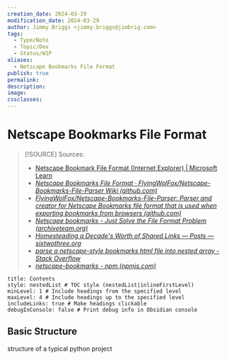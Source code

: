 ```yaml
---
creation_date: 2024-03-29
modification_date: 2024-03-29
author: Jimmy Briggs <jimmy.briggs@jimbrig.com>
tags:
  - Type/Note
  - Topic/Dev
  - Status/WIP
aliases:
  - Netscape Bookmarks File Format
publish: true
permalink:
description:
image:
cssclasses:
---
```


# Netscape Bookmarks File Format

> [!SOURCE] Sources:
> - [Netscape Bookmark File Format (Internet Explorer) | Microsoft Learn](https://learn.microsoft.com/en-us/previous-versions/windows/internet-explorer/ie-developer/platform-apis/aa753582(v=vs.85)?redirectedfrom=MSDN)
> - *[Netscape Bookmarks File Format · FlyingWolFox/Netscape-Bookmarks-File-Parser Wiki (github.com)](https://github.com/FlyingWolFox/Netscape-Bookmarks-File-Parser/wiki/Netscape-Bookmarks-File-Format)*
> - *[FlyingWolFox/Netscape-Bookmarks-File-Parser: Parser and creator for Netscape Bookmarks file format that is used when exporting bookmarks from browsers (github.com)](https://github.com/FlyingWolFox/Netscape-Bookmarks-File-Parser)*
> - *[Netscape bookmarks - Just Solve the File Format Problem (archiveteam.org)](http://fileformats.archiveteam.org/wiki/Netscape_bookmarks)*
> - *[Homesteading a Decade's Worth of Shared Links — Posts — sixtwothree.org](https://sixtwothree.org/posts/homesteading-a-decades-worth-of-shared-links)*
> - *[parse a netscape-style bookmarks html file into nested array - Stack Overflow](https://stackoverflow.com/questions/38029954/parse-a-netscape-style-bookmarks-html-file-into-nested-array)*
> - *[netscape-bookmarks - npm (npmjs.com)](https://www.npmjs.com/package/netscape-bookmarks)*

```table-of-contents
title: Contents 
style: nestedList # TOC style (nestedList|inlineFirstLevel)
minLevel: 1 # Include headings from the specified level
maxLevel: 4 # Include headings up to the specified level
includeLinks: true # Make headings clickable
debugInConsole: false # Print debug info in Obsidian console
```

## Basic Structure


structure of a typical python project